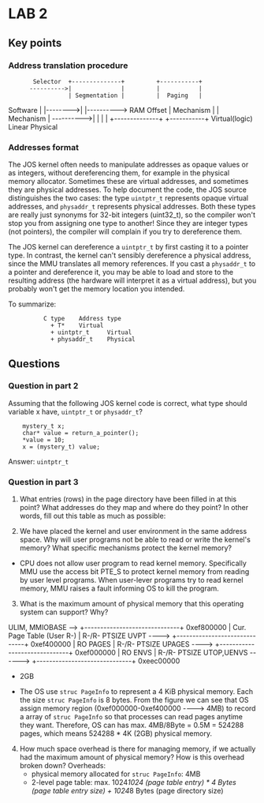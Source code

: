 # LAB 2

## Key points

### Address translation procedure

           Selector  +--------------+         +-----------+
          ---------->|              |         |           |
                     | Segmentation |         |  Paging   |
Software             |              |-------->|           |---------->  RAM
            Offset   |  Mechanism   |         | Mechanism |
          ---------->|              |         |           |
                     +--------------+         +-----------+
            Virtual(logic)            Linear                Physical

### Addresses format

The JOS kernel often needs to manipulate addresses as opaque values or as integers, without dereferencing them, for example in the physical memory allocator. Sometimes these are virtual addresses, and sometimes they are physical addresses. To help document the code, the JOS source distinguishes the two cases: the type `uintptr_t` represents opaque virtual addresses, and `physaddr_t` represents physical addresses. Both these types are really just synonyms for 32-bit integers (uint32_t), so the compiler won't stop you from assigning one type to another! Since they are integer types (not pointers), the compiler will complain if you try to dereference them.

The JOS kernel can dereference a `uintptr_t` by first casting it to a pointer type. In contrast, the kernel can't sensibly dereference a physical address, since the MMU translates all memory references. If you cast a `physaddr_t` to a pointer and dereference it, you may be able to load and store to the resulting address (the hardware will interpret it as a virtual address), but you probably won't get the memory location you intended.

To summarize:

              C type	Address type
                + T*  	Virtual
                + uintptr_t  	Virtual
                + physaddr_t  	Physical


## Questions

### Question in part 2

Assuming that the following JOS kernel code is correct, what type should variable x have, `uintptr_t` or `physaddr_t`?
```
	mystery_t x;
	char* value = return_a_pointer();
	*value = 10;
	x = (mystery_t) value;

```
Answer: `uintptr_t`


### Question in part 3
1. What entries (rows) in the page directory have been filled in at this point? What addresses do they map and where do they point? In other words, fill out this table as much as possible:



2. We have placed the kernel and user environment in the same address space. Why will user programs not be able to read or write the kernel's memory? What specific mechanisms protect the kernel memory?

+ CPU does not allow user program to read kernel memory. Specifically MMU use the access bit PTE_S to protect kernel memory from reading by user level programs. When user-lever programs try to read kernel memory, MMU raises a fault informing OS to kill the program.

3. What is the maximum amount of physical memory that this operating system can support? Why?

  ULIM, MMIOBASE -->  +------------------------------+ 0xef800000
                      |  Cur. Page Table (User R-)   | R-/R-  PTSIZE
     UVPT      ---->  +------------------------------+ 0xef400000
                      |          RO PAGES            | R-/R-  PTSIZE
     UPAGES    ---->  +------------------------------+ 0xef000000
                      |           RO ENVS            | R-/R-  PTSIZE
  UTOP,UENVS ------>  +------------------------------+ 0xeec00000
 
+ 2GB

+ The OS use `struc PageInfo` to represent a 4 KiB physical memory. Each the size `struc PageInfo` is 8 bytes. From the figure we can see that OS assign memory region (0xef000000-0xef400000 ----> 4MB) to record a array of `struc PageInfo` so that processes can read pages anytime they want. Therefore, OS can has max. 4MB/8Byte = 0.5M = 524288 pages, which means 524288 * 4K (2GB) physical memory.

4. How much space overhead is there for managing memory, if we actually had the maximum amount of physical memory? How is this overhead broken down?
  Overheads:
    + physical memory allocated for `struc PageInfo`: 4MB
    + 2-level page table: max. 1024*1024 (page table entry) * 4 Bytes (page table entry size) + 1024*8 Bytes (page directory size)